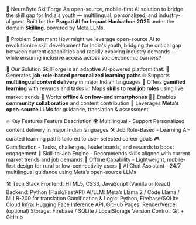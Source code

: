 🚀 NeuraByte SkillForge
An open-source, mobile-first AI solution to bridge the skill gap for India's youth — multilingual, personalized, and industry-aligned.
Built for the **Pragati AI for Impact Hackathon 2025** under the domain **Skilling**, powered by Meta LLMs.

🧠 Problem Statement
How might we leverage open-source AI to revolutionize skill development for India's youth, bridging the critical gap between current capabilities and rapidly evolving industry demands — while ensuring inclusive access across socioeconomic barriers?

🎯 Our Solution
SkillForge is an adaptive AI-powered platform that:
📌 Generates **job-role-based personalized learning paths**
🌐 Supports **multilingual content delivery** in major Indian languages
🧩 Offers **gamified learning** with rewards and tasks
📈 Maps **skills to real job roles** using live market trends
📲 Works **offline & on low-end smartphones**
🧑‍🏫 Enables **community collaboration** and content contribution
🤖 Leverages **Meta’s open-source LLMs** for guidance, translation & assessment

🔥 Key Features
Feature	Description
🌍 Multilingual - Support	Personalized content delivery in major Indian languages
🛠️ Job Role-Based - Learning	AI-curated learning paths tailored to user-selected career goals
🎮 Gamification -	Tasks, challenges, leaderboards, and rewards to boost engagement
🧠 Skill-to-Job Engine -	Recommends skills aligned with current market trends and job demands
📶 Offline Capability	 - Lightweight, mobile-first design for rural or low-connectivity users
🤖 AI Chat Assistant - 	24/7 multilingual guidance using Meta’s open-source LLMs

🛠️ Tech Stack
Frontend: HTML5, CSS3, JavaScript (Vanilla or React)
Backend: Python (Flask/FastAPI)
AI/LLM: Meta’s Llama 2 / Code Llama / NLLB-200 for translation
Gamification & Logic: Python, Firebase/SQLite
Cloud Infra: Hugging Face Inference API, GitHub Pages, Render/Vercel (optional)
Storage: Firebase / SQLite / LocalStorage
Version Control: Git + GitHub
